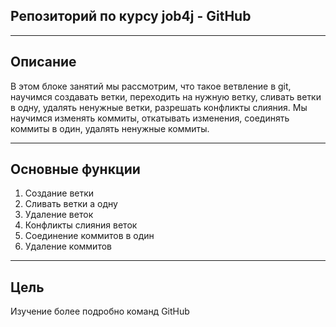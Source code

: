 ## Репозиторий по курсу job4j - GitHub


---

## Описание

В этом блоке занятий мы рассмотрим, что такое ветвление в git, научимся создавать ветки, переходить на нужную ветку, сливать ветки в одну,
удалять ненужные ветки, разрешать конфликты слияния. Мы научимся изменять коммиты, откатывать изменения, соединять коммиты в один, удалять ненужные коммиты.

---

## Основные функции

1. Создание ветки
2. Сливать ветки а одну
3. Удаление веток
4. Конфликты слияния веток
5. Соединение коммитов в один
6. Удаление коммитов
---

## Цель
Изучение более подробно команд GitHub
